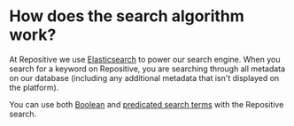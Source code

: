 # How does the search algorithm work?

At Repositive we use [Elasticsearch](https://www.elastic.co/guide/en/elasticsearch/reference/current/index.html) to power our search engine. When you search for a keyword on Repositive, you are searching through all metadata on our database (including any additional metadata that isn't displayed on the platform).

You can use both [Boolean](/help/searching-for-data?help=boolean) and [predicated search terms](/help/searching-for-data?help=predicated) with the Repositive search.
